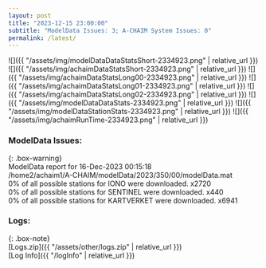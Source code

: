 ```yaml
---
layout: post
title: "2023-12-15 23:00:00"
subtitle: "ModelData Issues: 3; A-CHAIM System Issues: 0"
permalink: /latest/
---
```


![]({{ "/assets/img/modelDataDataStatsShort-2334923.png" | relative_url }})
![]({{ "/assets/img/achaimDataStatsShort-2334923.png" | relative_url }})
![]({{ "/assets/img/achaimDataStatsLong00-2334923.png" | relative_url }})
![]({{ "/assets/img/achaimDataStatsLong01-2334923.png" | relative_url }})
![]({{ "/assets/img/achaimDataStatsLong02-2334923.png" | relative_url }})
![]({{ "/assets/img/modelDataDataStats-2334923.png" | relative_url }})
![]({{ "/assets/img/modelDataStationStats-2334923.png" | relative_url }})
![]({{ "/assets/img/achaimRunTime-2334923.png" | relative_url }})


### ModelData Issues:  
  
{: .box-warning}  
 ModelData report for 16-Dec-2023 00:15:18   
 /home2/achaim1/A-CHAIM/modelData/2023/350/00/modelData.mat   
 0% of all possible stations for IONO were downloaded. x2720   
 0% of all possible stations for SENTINEL were downloaded. x440   
 0% of all possible stations for KARTVERKET were downloaded. x6941   
  


### Logs:  
  
{: .box-note}  
[Logs.zip]({{ "/assets/other/logs.zip" | relative_url }})  
[Log Info]({{ "/logInfo" | relative_url }})  

